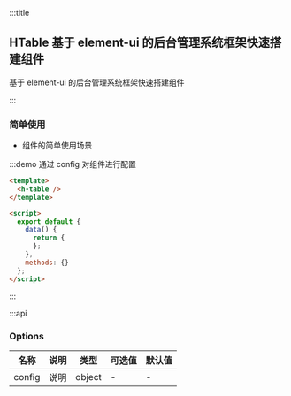 :::title

## HTable 基于 element-ui 的后台管理系统框架快速搭建组件

基于 element-ui 的后台管理系统框架快速搭建组件

:::

### 简单使用

- 组件的简单使用场景

:::demo 通过 config 对组件进行配置

```html
<template>
  <h-table />
</template>

<script>
  export default {
    data() {
      return {
      };
    },
    methods: {}
  };
</script>
```

:::

:::api

### Options

| 名称   | 说明 | 类型   | 可选值 | 默认值 |
| ------ | ---- | ------ | ------ | ------ |
| config | 说明 | object | -      | -      |

